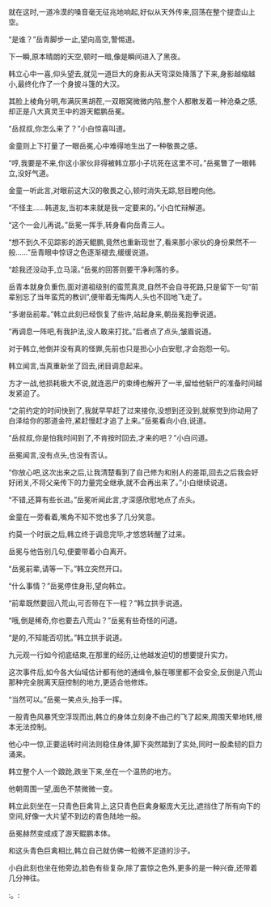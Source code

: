 
就在这时,一道冷漠的嗓音毫无征兆地响起,好似从天外传来,回荡在整个提壶山上空。

“是谁？”岳青脚步一止,望向高空,警惕道。

下一瞬,原本晴朗的天空,顿时一暗,像是瞬间进入了黑夜。

韩立心中一喜,仰头望去,就见一道巨大的身影从天穹深处降落了下来,身影越缩越小,最终化作了一个身披斗篷的大汉。

其脸上棱角分明,布满灰黑胡茬,一双眼窝微微内陷,整个人都散发着一种沧桑之感,却正是八大真灵王中的游天鲲鹏岳冕。

“岳叔叔,你怎么来了？”小白惊喜叫道。

金童则上下打量了一眼岳冕,心中难得地生出了一种敬畏之感。

“哼,我要是不来,你这小家伙非得被韩立那小子坑死在这里不可。”岳冕瞥了一眼韩立,没好气道。

金童一听此言,对眼前这大汉的敬畏之心,顿时消失无踪,怒目瞪向他。

“不怪主……韩道友,当初本来就是我一定要来的。”小白忙辩解道。

“这个一会儿再说。”岳冕一挥手,转身看向岳青三人。

“想不到久不见踪影的游天鲲鹏,竟然也重新现世了,看来那小家伙的身份果然不一般……”岳青眼中惊讶之色逐渐褪去,缓缓说道。

“趁我还没动手,立马滚。”岳冕的回答则要干净利落的多。

岳青本就身负重伤,面对道祖级别的蛮荒真灵,自然不会自寻死路,只是留下一句“前辈别忘了当年蛮荒的教训”,便带着无悔两人,头也不回地飞走了。

“多谢岳前辈。”韩立此刻已经恢复了些许,站起身来,朝岳冕抱拳说道。

“再调息一阵吧,有我护法,没人敢来打扰。”后者点了点头,皱眉说道。

对于韩立,他倒并没有真的怪罪,先前也只是担心小白安慰,才会抱怨一句。

韩立闻言,当真重新坐了回去,闭目调息起来。

方才一战,他损耗极大不说,就连恶尸的束缚也解开了一半,留给他斩尸的准备时间越发紧迫了。

“之前约定的时间快到了,我就早早赶了过来接你,没想到还没到,就察觉到你动用了白泽给你的那道金符,紧赶慢赶才追了上来。”岳冕看向小白,说道。

“岳叔叔,你是怕我时间到了,不肯按时回去,才来的吧？”小白问道。

岳冕闻言,没有点头,也没有否认。

“你放心吧,这次出来之后,让我清楚看到了自己修为和别人的差距,回去之后我会好好闭关,不将父亲传下的力量完全继承,就不会再出来了。”小白继续说道。

“不错,还算有些长进。”岳冕听闻此言,才深感欣慰地点了点头。

金童在一旁看着,嘴角不知不觉也多了几分笑意。

约莫一个时辰之后,韩立终于调息完毕,才悠悠转醒了过来。

岳冕与他告别几句,便要带着小白离开。

“岳冕前辈,请等一下。”韩立突然开口。

“什么事情？”岳冕停住身形,望向韩立。

“前辈既然要回八荒山,可否带在下一程？”韩立拱手说道。

“哦,倒是稀奇,你也要去八荒山？”岳冕有些奇怪的问道。

“是的,不知能否叨扰。”韩立拱手说道。

九元观一行如今彻底结束,在那里的经历,让他越发迫切的想要提升实力。

这次事件后,如今各大仙域估计都有他的通缉令,躲在哪里都不会安全,反倒是八荒山那种完全脱离天庭控制的地方,更适合他修炼。

“当然可以。”岳冕一笑点头,抬手一挥。

一股青色风暴凭空浮现而出,韩立的身体立刻身不由己的飞了起来,周围天晕地转,根本无法控制。

他心中一惊,正要运转时间法则稳住身体,脚下突然踏到了实处,同时一股柔韧的巨力涌来。

韩立整个人一个踉跄,跌坐下来,坐在一个温热的地方。

他朝周围一望,面色不禁微微一变。

韩立此刻坐在一只青色巨禽背上,这只青色巨禽身躯庞大无比,遮挡住了所有向下的空间,好像一大片望不到边的青色陆地一般。

岳冕赫然变成成了游天鲲鹏本体。

和这头青色巨禽相比,韩立自己就仿佛一粒微不足道的沙子。

小白此刻也坐在他旁边,脸色有些复杂,除了震惊之色外,更多的是一种兴奋,还带着几分神往。

:。: